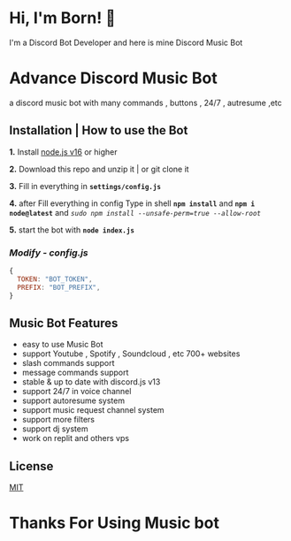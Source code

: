 # Hi, I'm Born! 👋

I'm a Discord Bot Developer and here is mine Discord Music Bot

# Advance Discord Music Bot

a discord music bot with many commands , buttons , 24/7 , autresume ,etc

## **Installation | How to use the Bot**

**1.** Install [node.js v16](https://nodejs.org/en/) or higher

**2.** Download this repo and unzip it | or git clone it

**3.** Fill in everything in **`settings/config.js`**

**4.** after Fill everything in config Type in shell **`npm install`** and **`npm i node@latest`** and *`sudo npm install --unsafe-perm=true --allow-root`*

**5.** start the bot with **`node index.js`**
<br/>

### _Modify - config.js_

```javascript
{
  TOKEN: "BOT_TOKEN",
  PREFIX: "BOT_PREFIX",
}
```

## Music Bot Features

- easy to use Music Bot
- support Youtube , Spotify , Soundcloud , etc 700+ websites
- slash commands support
- message commands support
- stable & up to date with discord.js v13
- support 24/7 in voice channel
- support autoresume system
- support music request channel system
- support more filters
- support dj system
- work on replit and others vps

## License

[MIT](https://choosealicense.com/licenses/mit/)

# Thanks For Using Music bot
